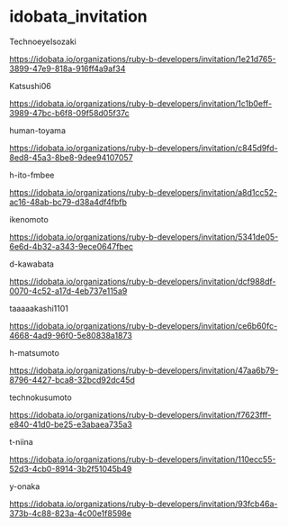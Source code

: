 idobata_invitation
==================


TechnoeyeIsozaki

https://idobata.io/organizations/ruby-b-developers/invitation/1e21d765-3899-47e9-818a-916ff4a9af34

Katsushi06

https://idobata.io/organizations/ruby-b-developers/invitation/1c1b0eff-3989-47bc-b6f8-09f58d05f37c

human-toyama

https://idobata.io/organizations/ruby-b-developers/invitation/c845d9fd-8ed8-45a3-8be8-9dee94107057

h-ito-fmbee

https://idobata.io/organizations/ruby-b-developers/invitation/a8d1cc52-ac16-48ab-bc79-d38a4df4fbfb

ikenomoto

https://idobata.io/organizations/ruby-b-developers/invitation/5341de05-6e6d-4b32-a343-9ece0647fbec

d-kawabata

https://idobata.io/organizations/ruby-b-developers/invitation/dcf988df-0070-4c52-a17d-4eb737e115a9

taaaaakashi1101

https://idobata.io/organizations/ruby-b-developers/invitation/ce6b60fc-4668-4ad9-96f0-5e80838a1873

h-matsumoto

https://idobata.io/organizations/ruby-b-developers/invitation/47aa6b79-8796-4427-bca8-32bcd92dc45d

technokusumoto

https://idobata.io/organizations/ruby-b-developers/invitation/f7623fff-e840-41d0-be25-e3abaea735a3

t-niina

https://idobata.io/organizations/ruby-b-developers/invitation/110ecc55-52d3-4cb0-8914-3b2f51045b49

y-onaka

https://idobata.io/organizations/ruby-b-developers/invitation/93fcb46a-373b-4c88-823a-4c00e1f8598e

